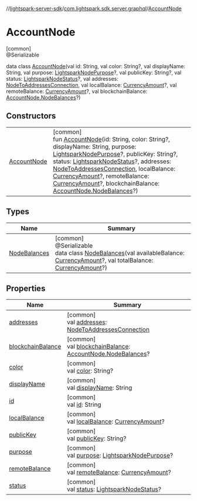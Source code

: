 //[lightspark-server-sdk](../../../index.md)/[com.lightspark.sdk.server.graphql](../index.md)/[AccountNode](index.md)

# AccountNode

[common]\
@Serializable

data class [AccountNode](index.md)(val id: String, val color: String?, val displayName: String, val purpose: [LightsparkNodePurpose](../../com.lightspark.sdk.server.model/-lightspark-node-purpose/index.md)?, val publicKey: String?, val status: [LightsparkNodeStatus](../../com.lightspark.sdk.server.model/-lightspark-node-status/index.md)?, val addresses: [NodeToAddressesConnection](../../com.lightspark.sdk.server.model/-node-to-addresses-connection/index.md), val localBalance: [CurrencyAmount](../../com.lightspark.sdk.server.model/-currency-amount/index.md)?, val remoteBalance: [CurrencyAmount](../../com.lightspark.sdk.server.model/-currency-amount/index.md)?, val blockchainBalance: [AccountNode.NodeBalances](-node-balances/index.md)?)

## Constructors

| | |
|---|---|
| [AccountNode](-account-node.md) | [common]<br>fun [AccountNode](-account-node.md)(id: String, color: String?, displayName: String, purpose: [LightsparkNodePurpose](../../com.lightspark.sdk.server.model/-lightspark-node-purpose/index.md)?, publicKey: String?, status: [LightsparkNodeStatus](../../com.lightspark.sdk.server.model/-lightspark-node-status/index.md)?, addresses: [NodeToAddressesConnection](../../com.lightspark.sdk.server.model/-node-to-addresses-connection/index.md), localBalance: [CurrencyAmount](../../com.lightspark.sdk.server.model/-currency-amount/index.md)?, remoteBalance: [CurrencyAmount](../../com.lightspark.sdk.server.model/-currency-amount/index.md)?, blockchainBalance: [AccountNode.NodeBalances](-node-balances/index.md)?) |

## Types

| Name | Summary |
|---|---|
| [NodeBalances](-node-balances/index.md) | [common]<br>@Serializable<br>data class [NodeBalances](-node-balances/index.md)(val availableBalance: [CurrencyAmount](../../com.lightspark.sdk.server.model/-currency-amount/index.md)?, val totalBalance: [CurrencyAmount](../../com.lightspark.sdk.server.model/-currency-amount/index.md)?) |

## Properties

| Name | Summary |
|---|---|
| [addresses](addresses.md) | [common]<br>val [addresses](addresses.md): [NodeToAddressesConnection](../../com.lightspark.sdk.server.model/-node-to-addresses-connection/index.md) |
| [blockchainBalance](blockchain-balance.md) | [common]<br>val [blockchainBalance](blockchain-balance.md): [AccountNode.NodeBalances](-node-balances/index.md)? |
| [color](color.md) | [common]<br>val [color](color.md): String? |
| [displayName](display-name.md) | [common]<br>val [displayName](display-name.md): String |
| [id](id.md) | [common]<br>val [id](id.md): String |
| [localBalance](local-balance.md) | [common]<br>val [localBalance](local-balance.md): [CurrencyAmount](../../com.lightspark.sdk.server.model/-currency-amount/index.md)? |
| [publicKey](public-key.md) | [common]<br>val [publicKey](public-key.md): String? |
| [purpose](purpose.md) | [common]<br>val [purpose](purpose.md): [LightsparkNodePurpose](../../com.lightspark.sdk.server.model/-lightspark-node-purpose/index.md)? |
| [remoteBalance](remote-balance.md) | [common]<br>val [remoteBalance](remote-balance.md): [CurrencyAmount](../../com.lightspark.sdk.server.model/-currency-amount/index.md)? |
| [status](status.md) | [common]<br>val [status](status.md): [LightsparkNodeStatus](../../com.lightspark.sdk.server.model/-lightspark-node-status/index.md)? |
